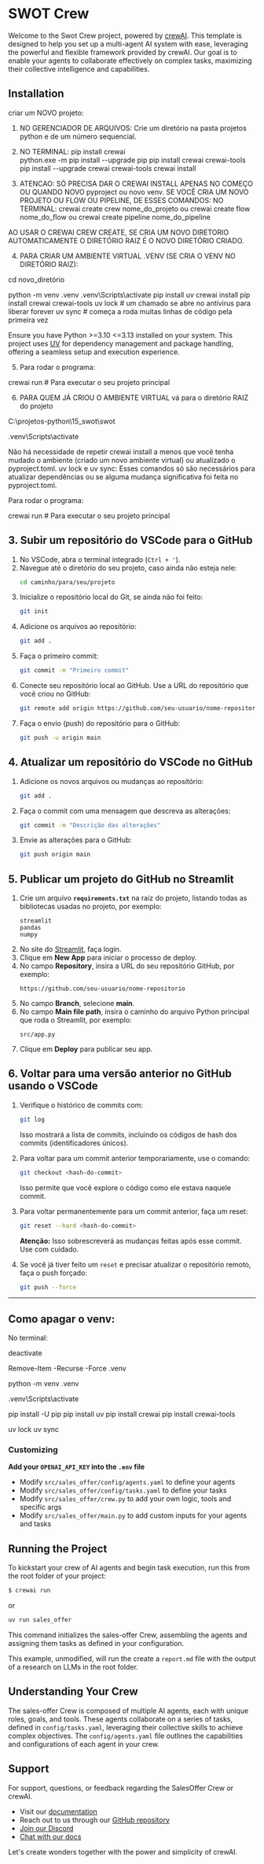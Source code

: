 # SWOT Crew



Welcome to the Swot Crew project, powered by [crewAI](https://crewai.com). This template is designed to help you set up a multi-agent AI system with ease, leveraging the powerful and flexible framework provided by crewAI. Our goal is to enable your agents to collaborate effectively on complex tasks, maximizing their collective intelligence and capabilities.

## Installation
criar um NOVO projeto:
1. NO GERENCIADOR DE ARQUIVOS:
Crie um diretório na pasta projetos python e de um número sequencial.

2. NO TERMINAL:
pip install crewai    
python.exe -m pip install --upgrade pip
pip install crewai crewai-tools
pip install --upgrade crewai crewai-tools
crewai install

3. ATENCAO: SÓ PRECISA DAR O CREWAI INSTALL APENAS NO COMEÇO OU QUANDO NOVO pyproject ou novo venv.
SE VOCÊ CRIA UM NOVO PROJETO OU FLOW OU PIPELINE, DE ESSES COMANDOS:
NO TERMINAL:
crewai create crew nome_do_projeto
ou
crewai create flow nome_do_flow
ou
crewai create pipeline nome_do_pipeline

AO USAR O CREWAI CREW CREATE, SE CRIA UM NOVO DIRETORIO AUTOMATICAMENTE
O DIRETÓRIO RAIZ É O NOVO DIRETÓRIO CRIADO.

4. PARA CRIAR UM AMBIENTE VIRTUAL .VENV (SE CRIA O VENV NO DIRETÓRIO RAIZ):

cd novo_diretório

python -m venv .venv
.venv\Scripts\activate
pip install uv
crewai install
pip install crewai crewai-tools
uv lock     # um chamado se abre no antivirus para liberar forever
uv sync     # começa a roda muitas linhas de código pela primeira vez 


Ensure you have Python >=3.10 <=3.13 installed on your system. 
This project uses [UV](https://docs.astral.sh/uv/) for dependency management and package handling, offering a seamless setup and execution experience.

5. Para rodar o programa:

crewai run      # Para executar o seu projeto principal


6. PARA QUEM JÁ CRIOU O AMBIENTE VIRTUAL
vá para o diretório RAIZ do projeto 

C:\projetos-python\15_swot\swot

.venv\Scripts\activate    

Não há necessidade de repetir crewai install a menos que você tenha mudado o ambiente (criado um novo ambiente virtual) ou atualizado o pyproject.toml.
uv lock e uv sync: Esses comandos só são necessários para atualizar dependências ou se alguma mudança significativa foi feita no pyproject.toml.

Para rodar o programa:

crewai run      # Para executar o seu projeto principal



## 3. Subir um repositório do VSCode para o GitHub

1. No VSCode, abra o terminal integrado (`Ctrl + '`).
2. Navegue até o diretório do seu projeto, caso ainda não esteja nele:
   ```bash
   cd caminho/para/seu/projeto
   ```
3. Inicialize o repositório local do Git, se ainda não foi feito:
   ```bash
   git init
   ```
4. Adicione os arquivos ao repositório:
   ```bash
   git add .
   ```
5. Faça o primeiro commit:
   ```bash
   git commit -m "Primeiro commit"
   ```
6. Conecte seu repositório local ao GitHub. Use a URL do repositório que você criou no GitHub:
   ```bash
   git remote add origin https://github.com/seu-usuario/nome-repositorio.git
   ```
7. Faça o envio (push) do repositório para o GitHub:
   ```bash
   git push -u origin main
   ```

## 4. Atualizar um repositório do VSCode no GitHub

1. Adicione os novos arquivos ou mudanças ao repositório:
   ```bash
   git add .
   ```
2. Faça o commit com uma mensagem que descreva as alterações:
   ```bash
   git commit -m "Descrição das alterações"
   ```
3. Envie as alterações para o GitHub:
   ```bash
   git push origin main
   ```

## 5. Publicar um projeto do GitHub no Streamlit

1. Crie um arquivo **`requirements.txt`** na raiz do projeto, listando todas as bibliotecas usadas no projeto, por exemplo:
   ```plaintext
   streamlit
   pandas
   numpy
   ```
2. No site do [Streamlit](https://share.streamlit.io/), faça login.
3. Clique em **New App** para iniciar o processo de deploy.
4. No campo **Repository**, insira a URL do seu repositório GitHub, por exemplo:
   ```plaintext
   https://github.com/seu-usuario/nome-repositorio
   ```
5. No campo **Branch**, selecione **main**.
6. No campo **Main file path**, insira o caminho do arquivo Python principal que roda o Streamlit, por exemplo:
   ```plaintext
   src/app.py
   ```
7. Clique em **Deploy** para publicar seu app.

## 6. Voltar para uma versão anterior no GitHub usando o VSCode

1. Verifique o histórico de commits com:
   ```bash
   git log
   ```
   Isso mostrará a lista de commits, incluindo os códigos de hash dos commits (identificadores únicos).
   
2. Para voltar para um commit anterior temporariamente, use o comando:
   ```bash
   git checkout <hash-do-commit>
   ```
   Isso permite que você explore o código como ele estava naquele commit.

3. Para voltar permanentemente para um commit anterior, faça um reset:
   ```bash
   git reset --hard <hash-do-commit>
   ```
   **Atenção:** Isso sobrescreverá as mudanças feitas após esse commit. Use com cuidado.

4. Se você já tiver feito um `reset` e precisar atualizar o repositório remoto, faça o push forçado:
   ```bash
   git push --force
   ```

---

## Como apagar o venv:
No terminal:

deactivate

Remove-Item -Recurse -Force .venv

python -m venv .venv

.venv\Scripts\activate

pip install -U pip
pip install uv
pip install crewai
pip install crewai-tools

uv lock
uv sync



### Customizing

**Add your `OPENAI_API_KEY` into the `.env` file**

- Modify `src/sales_offer/config/agents.yaml` to define your agents
- Modify `src/sales_offer/config/tasks.yaml` to define your tasks
- Modify `src/sales_offer/crew.py` to add your own logic, tools and specific args
- Modify `src/sales_offer/main.py` to add custom inputs for your agents and tasks

## Running the Project

To kickstart your crew of AI agents and begin task execution, run this from the root folder of your project:

```bash
$ crewai run
```
or
```bash
uv run sales_offer
```

This command initializes the sales-offer Crew, assembling the agents and assigning them tasks as defined in your configuration.

This example, unmodified, will run the create a `report.md` file with the output of a research on LLMs in the root folder.

## Understanding Your Crew

The sales-offer Crew is composed of multiple AI agents, each with unique roles, goals, and tools. These agents collaborate on a series of tasks, defined in `config/tasks.yaml`, leveraging their collective skills to achieve complex objectives. The `config/agents.yaml` file outlines the capabilities and configurations of each agent in your crew.

## Support

For support, questions, or feedback regarding the SalesOffer Crew or crewAI.
- Visit our [documentation](https://docs.crewai.com)
- Reach out to us through our [GitHub repository](https://github.com/joaomdmoura/crewai)
- [Join our Discord](https://discord.com/invite/X4JWnZnxPb)
- [Chat with our docs](https://chatg.pt/DWjSBZn)

Let's create wonders together with the power and simplicity of crewAI.

